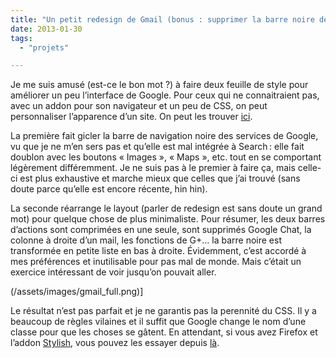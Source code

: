 ```yaml
---
title: "Un petit redesign de Gmail (bonus : supprimer la barre noire des sites Google)"
date: 2013-01-30
tags:
  - "projets"

---
```


Je me suis amusé (est-ce le bon mot ?) à faire deux feuille de style pour améliorer un peu l’interface de Google. Pour ceux qui ne connaitraient pas, avec un addon pour son navigateur et un peu de CSS, on peut personnaliser l’apparence d’un site. On peut les trouver [ici](http://userstyles.org/users/175691).

La première fait gicler la barre de navigation noire des services de Google, vu que je ne m’en sers pas et qu’elle est mal intégrée à Search : elle fait doublon avec les boutons « Images », « Maps », etc. tout en se comportant légèrement différemment. Je ne suis pas à le premier à faire ça, mais celle-ci est plus exhaustive et marche mieux que celles que j’ai trouvé (sans doute parce qu’elle est encore récente, hin hin).

La seconde réarrange le layout (parler de redesign est sans doute un grand mot) pour quelque chose de plus minimaliste. Pour résumer, les deux barres d’actions sont comprimées en une seule, sont supprimés Google Chat, la colonne à droite d’un mail, les fonctions de G+… la barre noire est transformée en petite liste en bas à droite. Évidemment, c’est accordé à mes préférences et inutilisable pour pas mal de monde. Mais c’était un exercice intéressant de voir jusqu’on pouvait aller.

(/assets/images/gmail_full.png)]

Le résultat n’est pas parfait et je ne garantis pas la perennité du CSS. Il y a beaucoup de règles vilaines et il suffit que Google change le nom d’une classe pour que les choses se gâtent. En attendant, si vous avez Firefox et l’addon [Stylish](https://addons.mozilla.org/en-US/firefox/addon/stylish/), vous pouvez les essayer depuis [là](http://userstyles.org/users/175691).
